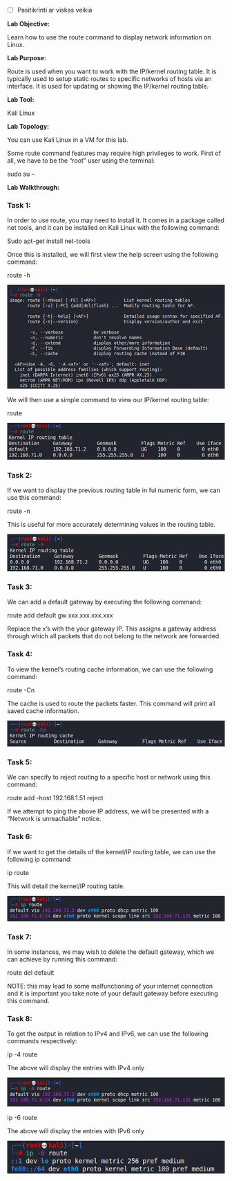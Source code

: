 - [ ] Pasitikrinti ar viskas veikia

**Lab Objective:**

Learn how to use the route command to display network information on Linux.

**Lab Purpose:**

Route is used when you want to work with the IP/kernel routing table. It is typically used to setup static routes to specific networks of hosts via an interface. It is used for updating or showing the IP/kernel routing table.

**Lab Tool:**

Kali Linux

**Lab Topology:**

You can use Kali Linux in a VM for this lab.

Some route command features may require high privileges to work. First of all, we have to be the “root” user using the terminal:

sudo su –

**Lab Walkthrough:**

### Task 1:

In order to use route, you may need to install it. It comes in a package called net tools, and it can be installed on Kali Linux with the following command:

Sudo apt-get install net-tools

Once this is installed, we will first view the help screen using the following command:

route -h

![route command](attachements/route_command-2.png)

We will then use a simple command to view our IP/kernel routing table:

route

![route command](attachements/route_command-1.png)

### Task 2:

If we want to display the previous routing table in ful numeric form, we can use this command:

route -n

This is useful for more accurately determining values in the routing table.

![route -n](attachements/route_-n.png)

### Task 3:

We can add a default gateway by executing the following command:

route add default gw xxx.xxx.xxx.xxx

Replace the x’s with the your gateway IP. This assigns a gateway address through which all packets that do not belong to the network are forwarded.

### Task 4:

To view the kernel’s routing cache information, we can use the following command:

route -Cn

The cache is used to route the packets faster. This command will print all saved cache information.

![route command](attachements/route_command.png)

### Task 5:

We can specify to reject routing to a specific host or network using this command:

route add -host 192.168.1.51 reject

If we attempt to ping the above IP address, we will be presented with a “Network is unreachable” notice.

### Task 6:

If we want to get the details of the kernel/IP routing table, we can use the following ip command:

ip route

This will detail the kernel/IP routing table.

![ip route](attachements/ip_route.png)

### Task 7:

In some instances, we may wish to delete the default gateway, which we can achieve by running this command:

route del default

NOTE: this may lead to some malfunctioning of your internet connection and it is important you take note of your default gateway before executing this command.

### Task 8:

To get the output in relation to IPv4 and IPv6, we can use the following commands respectively:

ip -4 route

The above will display the entries with IPv4 only

![ip -4 route](attachements/ip_-4_route.png)

ip -6 route

The above will display the entries with IPv6 only

![ip -6 route](attachements/ip_-6_route.png)